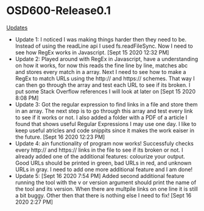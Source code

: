 # OSD600-Release0.1
<u>Updates</u>
- Update 1: I noticed I was making things harder then they need to be. Instead of using the readLine api I used fs.readFileSync. Now I need to see how RegEx works in Javascript. [Sept 15 2020 12:32 PM]
- Update 2: Played around with RegEx in Javascript, have a understanding on how it works, for now this reads the fine line by line, matches abc and stores every match in a array. Next I need to see how to make a RegEx to match URLs using the http:// and https:// schemes. That way I can then go through the array and test each URL to see if its broken. I put some Stack Overflow references I will look at later on [Sept 15 2020 8:08 PM]
- Update 3: Got the regular expression to find links in a file and store them in an array. The next step is to go through this array and test every link to see if it works or not. I also added a folder with a PDF of a article I found that shows useful Regular Expressions I may use one day. I like to keep useful atricles and code snippits since it makes the work eaiser in the future. [Sept 16 2020 12:23 PM]
- Update 4: ain functionality of program now works! Successfuly checks every http:// and https:// links in the file to see if its broken or not. I already added one of the additional features: colourize your output. Good URLs should be printed in green, bad URLs in red, and unknown URLs in gray. I need to add one more additional feature and I am done!
- Update 5: [Sept 16 2020 7:54 PM] Added second additional feature running the tool with the v or version argument should print the name of the tool and its version. When there are multpile links on one line it is still a bit buggy. Other then that there is nothing else I need to fix!  [Sept 16 2020 2:27 PM]

